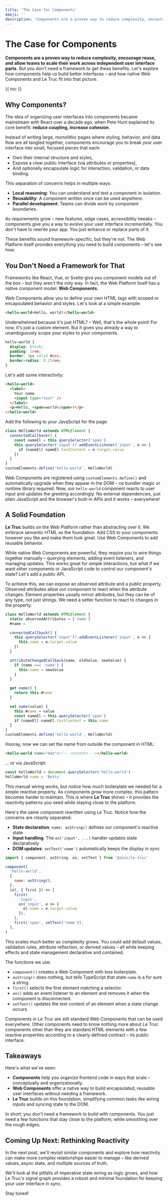 ```yaml
---
title: 'The Case for Components'
emoji: ''
description: 'Components are a proven way to reduce complexity, encourage reuse, and allow teams to scale their work across independent user interface parts.'
---
```


<section-hero>

# The Case for Components

<div>
  <p class="lead"><strong>Components are a proven way to reduce complexity, encourage reuse, and allow teams to scale their work across independent user interface parts</strong>. But you don't need a framework to get these benefits. Let's explore how components help us build better interfaces – and how native Web Components and Le Truc fit into that picture.</p>
  {{ toc }}
</div>
</section-hero>

<section>

## Why Components?

The idea of organizing user interfaces into components became mainstream with React over a decade ago, when Pete Hunt explained its core benefit: **reduce coupling, increase cohesion**.

Instead of writing large, monolithic pages where styling, behavior, and data flow are all tangled together, components encourage you to break your user interface into small, focused pieces that each:

- Own their internal structure and styles,
- Expose a clear public interface (via attributes or properties),
- And optionally encapsulate logic for interaction, validation, or data binding.

This separation of concerns helps in multiple ways:

- **Local reasoning**: You can understand and test a component in isolation.
- **Reusability**: A component written once can be used anywhere.
- **Parallel development**: Teams can divide work by component boundaries.

As requirements grow – new features, edge cases, accessibility tweaks – components give you a way to evolve your user interface incrementally. You don't have to rewrite your app. You just enhance or replace parts of it.

These benefits sound framework-specific, but they're not. The Web Platform itself provides everything you need to build components – let's see how.

</section>

<section>

## You Don't Need a Framework for That

Frameworks like React, Vue, or Svelte give you component models out of the box – but they aren't the only way. In fact, the Web Platform itself has a native component model: **Web Components**.

Web Components allow you to define your own HTML tags with scoped or encapsulated behavior and styles. Let's look at a simple example:

```html
<hello-world>Hello, world!</hello-world>
```

Underwhelmed because it's just HTML? – Well, that's the whole point! For now, it's just a custom element. But it gives you already a way to unambiguously scope your styles to your components.

```css
hello-world {
  display: block;
  padding: 1rem;
  border: 1px solid #ccc;
  border-radius: 0.25rem;
}
```

Let's add some interactivity:

```html
<hello-world>
  <label>
    Your name
    <input type="text" />
  </label>
  <p>Hello, <span>world</span>!</p>
</hello-world>
```

Add the following to your JavaScript for the page:

```javascript
class HelloWorld extends HTMLElement {
  connectedCallback() {
    const nameEl = this.querySelector('span')
    this.querySelector('input')?.addEventListener('input', e => {
      if (nameEl) nameEl.textContent = e.target.value
    })
  }
}
customElements.define('hello-world', HelloWorld)
```

Web Components are registered using `customElements.define()` and automatically upgrade when they appear in the DOM – no bundler magic or runtime library required. Now, our `hello-world` component reacts to user input and updates the greeting accordingly. No external dependencies, just plain JavaScript and the browser's built-in APIs and it works – everywhere!

</section>

<section>

## A Solid Foundation

**Le Truc** builds on the Web Platform rather than abstracting over it. We embrace semantic HTML as the foundation. Add CSS to your components however you like and make them look great. Use Web Components to add reusable behavior.

While native Web Components are powerful, they require you to wire things together manually – querying elements, adding event listeners, and managing updates. This works great for simple interactions, but what if we want other components or JavaScript code to control our component's state? Let's add a public API.

To achieve this, we can expose an observed attribute and a public property. Observed attributes allow our component to react when the attribute changes. Element properties usually mirror attributes, but they can be of any type, not just strings. We need a setter function to react to changes in the property.

```js
class HelloWorld extends HTMLElement {
  static observedAttributes = ['name']
  #name = ''

  connectedCallback() {
    this.querySelector('input')?.addEventListener('input', e => {
      this.name = e.target.value
    })
  }

  attributeChangedCallback(name, oldValue, newValue) {
    if (name === 'name') {
      this.name = newValue
    }
  }

  get name() {
    return this.#name
  }

  set name(value) {
    this.#name = value
    const nameEl = this.querySelector('span')
    if (nameEl) nameEl.textContent = this.name
  }
}
customElements.define('hello-world', HelloWorld)
```

Hooray, now we can set the name from outside the component in HTML:

```html
<hello-world name="Ada"><!-- contents --></hello-world>
```

... or via JavaScript:

```js
const helloWorld = document.querySelector('hello-world')
helloWorld.name = 'Betty'
```

This manual wiring works, but notice how much boilerplate we needed for a simple reactive property. As components grow more complex, this pattern becomes harder to maintain. This is where **Le Truc** shines – it provides the reactivity patterns you need while staying close to the platform.

Here's the same component rewritten using Le Truc. Notice how the concerns are cleanly separated:

- **State declaration**: `name: asString()` defines our component's reactive state
- **Input handling**: The `on('input', ...)` handler updates state declaratively
- **DOM updates**: `setText('name')` automatically keeps the display in sync

```js
import { component, asString, on, setText } from '@zeix/le-truc'

component(
  'hello-world',
  {
    name: asString(),
  },
  (el, { first }) => [
    first(
      'input',
      on('input', e => {
        el.name = e.target.value
      }),
    ),
    first('span', setText('name')),
  ],
)
```

This scales much better as complexity grows. You could add default values, validation rules, attribute reflection, or derived values – all while keeping effects and state management declarative and contained.

The functions we use:

- `component()` creates a Web Component with less boilerplate.
- `asString()` does nothing, but tells TypeScript that state `name` is a for sure a string.
- `first()` selects the first element matching a selector.
- `on()` adds an event listener to an element and removes it when the component is disconnected.
- `setText()` updates the text content of an element when a state change occurs.

Components in Le Truc are still standard Web Components that can be used everywhere. Other components need to know nothing more about Le Truc components other than they are standard HTML elements with a few reactive properties according to a clearly defined contract – its public interface.

</section>

<section>

## Takeaways

Here's what we've seen:

- **Components** help you organize frontend code in ways that scale – conceptually and organizationally.
- **Web Components** offer a native way to build encapsulated, reusable user interfaces without needing a framework.
- **Le Truc** builds on this foundation, simplifying common tasks like wiring inputs and syncing state to the DOM.

In short: you don't need a framework to build with components. You just need a few functions that stay close to the platform, while smoothing over the rough edges.

</section>

<section>

## Coming Up Next: Rethinking Reactivity

In the next post, we'll revisit similar components and explore how reactivity can make more complex relationships easier to manage – like derived values, async state, and multiple sources of truth.

We'll look at the pitfalls of imperative state wiring as logic grows, and how Le Truc's signal graph provides a robust and minimal foundation for keeping your user interface in sync.

Stay tuned!

</section>
